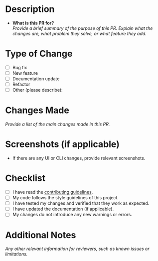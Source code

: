 # Description

- **What is this PR for?**  
  _Provide a brief summary of the purpose of this PR. Explain what the changes are, what problem they solve, or what feature they add._

# Type of Change

- [ ] Bug fix
- [ ] New feature
- [ ] Documentation update
- [ ] Refactor
- [ ] Other (please describe):

# Changes Made

_Provide a list of the main changes made in this PR._

# Screenshots (if applicable)

- If there are any UI or CLI changes, provide relevant screenshots.

# Checklist

- [ ] I have read the [contributing guidelines](CONTRIBUTING.md).
- [ ] My code follows the style guidelines of this project.
- [ ] I have tested my changes and verified that they work as expected.
- [ ] I have updated the documentation (if applicable).
- [ ] My changes do not introduce any new warnings or errors.

# Additional Notes

_Any other relevant information for reviewers, such as known issues or limitations._
